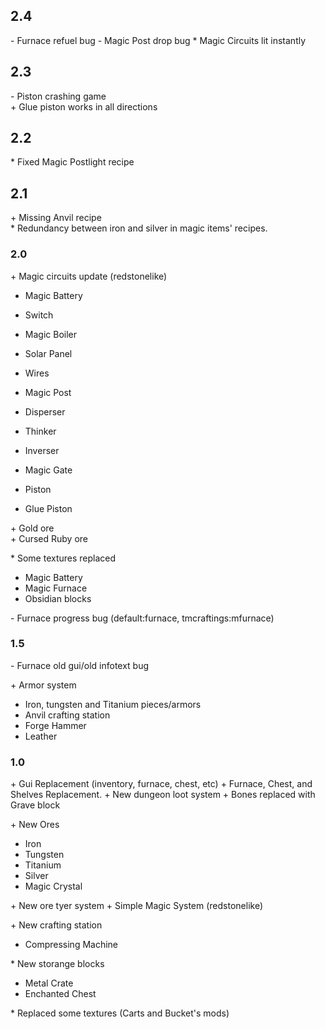 ## 2.4
\- Furnace refuel bug
\- Magic Post drop bug
\* Magic Circuits lit instantly

## 2.3
\- Piston crashing game<br/>
\+ Glue piston works in all directions

## 2.2
\* Fixed Magic Postlight recipe

## 2.1
\+ Missing Anvil recipe<br/>
\* Redundancy between iron and silver in magic items' recipes.<br/>

### 2.0
\+ Magic circuits update (redstonelike)

  * Magic Battery
  * Switch
  * Magic Boiler
  * Solar Panel
  
  * Wires
  * Magic Post
  
  * Disperser
  * Thinker
  * Inverser
  * Magic Gate
  
  * Piston
  * Glue Piston

\+ Gold ore<br/>
\+ Cursed Ruby ore

\* Some textures replaced

  * Magic Battery
  * Magic Furnace
  * Obsidian blocks

\- Furnace  progress bug (default:furnace, tmcraftings:mfurnace)


### 1.5
\- Furnace old gui/old infotext bug

\+ Armor system

  * Iron, tungsten and Titanium pieces/armors
  * Anvil crafting station
  * Forge Hammer
  * Leather

### 1.0
\+ Gui Replacement (inventory, furnace, chest, etc)
\+ Furnace, Chest, and Shelves Replacement.
\+ New dungeon loot system
\+ Bones replaced with Grave block

\+ New Ores
  * Iron
  * Tungsten
  * Titanium
  * Silver
  * Magic Crystal
  
\+ New ore tyer system
\+ Simple Magic System (redstonelike)

\+ New crafting station
  * Compressing Machine
  
\* New storange blocks
  * Metal Crate
  * Enchanted Chest

\* Replaced some textures (Carts and Bucket's mods)

